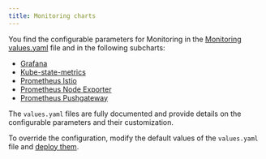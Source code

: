 ```yaml
---
title: Monitoring charts
---
```


You find the configurable parameters for Monitoring in the [Monitoring values.yaml](https://github.com/kyma-project/kyma/blob/main/resources/monitoring/values.yaml) file and in the following subcharts:

- [Grafana](https://github.com/kyma-project/kyma/blob/main/resources/monitoring/charts/grafana/values.yaml)
- [Kube-state-metrics](https://github.com/kyma-project/kyma/blob/main/resources/monitoring/charts/kube-state-metrics/values.yaml)
- [Prometheus Istio](https://github.com/kyma-project/kyma/blob/main/resources/monitoring/charts/prometheus-istio/values.yaml)
- [Prometheus Node Exporter](https://github.com/kyma-project/kyma/blob/main/resources/monitoring/charts/prometheus-node-exporter/values.yaml)
- [Prometheus Pushgateway](https://github.com/kyma-project/kyma/blob/main/resources/monitoring/charts/prometheus-pushgateway/values.yaml)

The `values.yaml` files are fully documented and provide details on the configurable parameters and their customization.

To override the configuration, modify the default values of the `values.yaml` file and [deploy them](../../04-operation-guides/operations/03-change-kyma-config-values.md).
